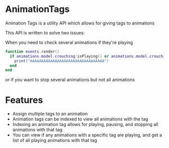 # AnimationTags

Animation Tags is a utility API which allows for giving tags to animations

This API is written to solve two issues:

When you need to check several animations if they're playing

```lua
function events.render()
  if animations.model.crouching:isPlaying() or animations.model.crouching_alt1:isPlaying() or animations.model.crouching_alt2:isPlaying() or animations.model.crouching_alt3:isPlaying() or animations.model.crouchWalking:isPlaying() or animations.model.crouchingWalking_alt1:isPlaying() or animations.model.crouchingWalking_alt2:isPlaying() or animations.model.crouchingWalking_alt3:isPlaying() then
    print("AAAAAAAAAAAAAAAAAAAAAAAAAAAAAAAAA")
  end
end
```

or if you want to stop several animations but not all animations

# Features
* Assign multiple tags to an animation
* Animation tags can be indexed to view all animations with the tag
* Indexing an animation tag allows for playing, pausing, and stopping all animations with that tag
* You can view if any animations with a specific tag are playing, and get a list of all playing animations with that tag
